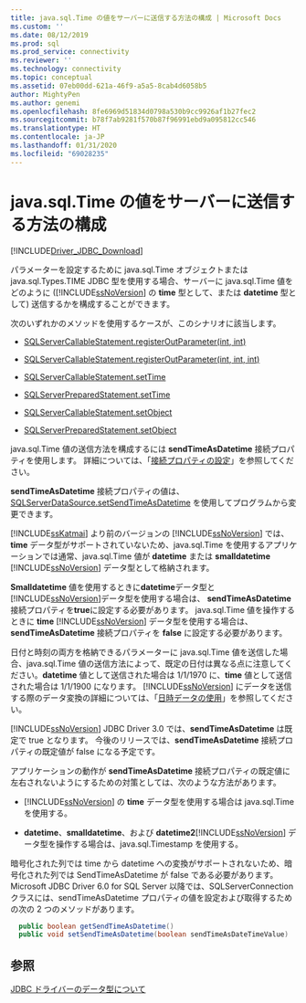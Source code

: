 ```yaml
---
title: java.sql.Time の値をサーバーに送信する方法の構成 | Microsoft Docs
ms.custom: ''
ms.date: 08/12/2019
ms.prod: sql
ms.prod_service: connectivity
ms.reviewer: ''
ms.technology: connectivity
ms.topic: conceptual
ms.assetid: 07eb00dd-621a-46f9-a5a5-8cab4d6058b5
author: MightyPen
ms.author: genemi
ms.openlocfilehash: 8fe6969d51834d0798a530b9cc9926af1b27fec2
ms.sourcegitcommit: b78f7ab9281f570b87f96991ebd9a095812cc546
ms.translationtype: HT
ms.contentlocale: ja-JP
ms.lasthandoff: 01/31/2020
ms.locfileid: "69028235"
---
```

# <a name="configuring-how-javasqltime-values-are-sent-to-the-server"></a>java.sql.Time の値をサーバーに送信する方法の構成
[!INCLUDE[Driver_JDBC_Download](../../includes/driver_jdbc_download.md)]

  パラメーターを設定するために java.sql.Time オブジェクトまたは java.sql.Types.TIME JDBC 型を使用する場合、サーバーに java.sql.Time 値をどのように ([!INCLUDE[ssNoVersion](../../includes/ssnoversion-md.md)] の **time** 型として、または **datetime** 型として) 送信するかを構成することができます。  
  
 次のいずれかのメソッドを使用するケースが、このシナリオに該当します。  
  
-   [SQLServerCallableStatement.registerOutParameter(int, int)](../../connect/jdbc/reference/registeroutparameter-method-int-int.md)  
  
-   [SQLServerCallableStatement.registerOutParameter(int, int, int)](../../connect/jdbc/reference/registeroutparameter-method-int-int-int.md)  
  
-   [SQLServerCallableStatement.setTime](../../connect/jdbc/reference/settime-method-sqlservercallablestatement.md)  
  
-   [SQLServerPreparedStatement.setTime](../../connect/jdbc/reference/settime-method-sqlserverpreparedstatement.md)  
  
-   [SQLServerCallableStatement.setObject](../../connect/jdbc/reference/setobject-method-sqlservercallablestatement.md)  
  
-   [SQLServerPreparedStatement.setObject](../../connect/jdbc/reference/setobject-method-sqlserverpreparedstatement.md)  
  
 java.sql.Time 値の送信方法を構成するには **sendTimeAsDatetime** 接続プロパティを使用します。 詳細については、「[接続プロパティの設定](../../connect/jdbc/setting-the-connection-properties.md)」を参照してください。  
  
 **sendTimeAsDatetime** 接続プロパティの値は、[SQLServerDataSource.setSendTimeAsDatetime](../../connect/jdbc/reference/setsendtimeasdatetime-method-sqlserverdatasource.md) を使用してプログラムから変更できます。  
  
 [!INCLUDE[ssKatmai](../../includes/sskatmai_md.md)] より前のバージョンの [!INCLUDE[ssNoVersion](../../includes/ssnoversion-md.md)] では、**time** データ型がサポートされていないため、java.sql.Time を使用するアプリケーションでは通常、java.sql.Time 値が **datetime** または **smalldatetime** [!INCLUDE[ssNoVersion](../../includes/ssnoversion-md.md)] データ型として格納されます。  
  
 **Smalldatetime** 値を使用するときに**datetime**データ型と [!INCLUDE[ssNoVersion](../../includes/ssnoversion-md.md)]データ型を使用する場合は、 **sendTimeAsDatetime**接続プロパティを**true**に設定する必要があります。 java.sql.Time 値を操作するときに **time** [!INCLUDE[ssNoVersion](../../includes/ssnoversion-md.md)] データ型を使用する場合は、**sendTimeAsDatetime** 接続プロパティを **false** に設定する必要があります。  
  
 日付と時刻の両方を格納できるパラメーターに java.sql.Time 値を送信した場合、java.sql.Time 値の送信方法によって、既定の日付は異なる点に注意してください。**datetime** 値として送信された場合は 1/1/1970 に、**time** 値として送信された場合は 1/1/1900 になります。 [!INCLUDE[ssNoVersion](../../includes/ssnoversion-md.md)] にデータを送信する際のデータ変換の詳細については、「[日時データの使用](https://go.microsoft.com/fwlink/?LinkID=145211)」を参照してください。  
  
 [!INCLUDE[ssNoVersion](../../includes/ssnoversion-md.md)] JDBC Driver 3.0 では、**sendTimeAsDatetime** は既定で true となります。 今後のリリースでは、**sendTimeAsDatetime** 接続プロパティの既定値が false になる予定です。  
  
 アプリケーションの動作が **sendTimeAsDatetime** 接続プロパティの既定値に左右されないようにするための対策としては、次のような方法があります。  
  
-   [!INCLUDE[ssNoVersion](../../includes/ssnoversion-md.md)] の **time** データ型を使用する場合は java.sql.Time を使用する。  
  
-   **datetime**、**smalldatetime**、および **datetime2**[!INCLUDE[ssNoVersion](../../includes/ssnoversion-md.md)] データ型を操作する場合は、java.sql.Timestamp を使用する。  
  
暗号化された列では time から datetime への変換がサポートされないため、暗号化された列では SendTimeAsDatetime が false である必要があります。 Microsoft JDBC Driver 6.0 for SQL Server 以降では、SQLServerConnection クラスには、sendTimeAsDatetime プロパティの値を設定および取得するための次の 2 つのメソッドがあります。

```java
  public boolean getSendTimeAsDatetime()
  public void setSendTimeAsDatetime(boolean sendTimeAsDateTimeValue)
```
  
## <a name="see-also"></a>参照
 [JDBC ドライバーのデータ型について](../../connect/jdbc/understanding-the-jdbc-driver-data-types.md)  
  
  
